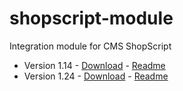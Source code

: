 shopscript-module
=================

Integration module for CMS ShopScript

* Version 1.14 - [Download](https://github.com/intarocrm/shopscript-module/archive/v.1.14.zip) - [Readme](https://github.com/intarocrm/shopscript-module/blob/v.1.14/README.md)
* Version 1.24 - [Download](https://github.com/intarocrm/shopscript-module/archive/v.1.24.zip) - [Readme](https://github.com/intarocrm/shopscript-module/blob/v.1.24/README.md)


